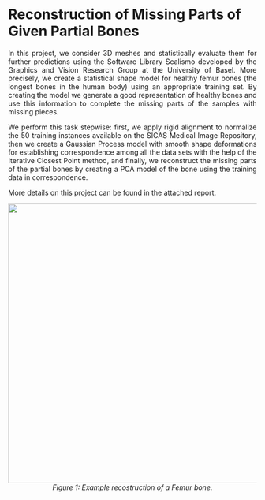 # Reconstruction of Missing Parts of Given Partial Bones 
<p><div align="justify">
In this project, we consider 3D meshes and statistically evaluate them for further predictions using the Software Library Scalismo developed by the Graphics and Vision Research Group at the University of Basel. More precisely, we create a statistical shape model for healthy femur bones (the longest bones in the human body) using an appropriate training set. By creating the model we generate a good representation of healthy bones and use this information to complete the missing parts of the samples with missing pieces.
</div></p>

<p><div align="justify">
We perform this task stepwise: first, we apply rigid alignment to normalize the 50 training instances available on the SICAS Medical Image Repository, then we create a Gaussian Process model with smooth shape deformations for establishing correspondence among all the data sets with the help of the Iterative Closest Point method, and finally, we reconstruct the missing parts of the partial bones by creating a PCA model of the bone using the training data in correspondence.
</div></p>

More details on this project can be found in the attached report.

<p><div align="center"><img width="567" src="https://github.com/MarijaStojchevska/Probabilistic-Shape-Modelling/assets/18449614/9ec3fdb1-a277-49b5-a497-6ee5ac1e97c6.png" (https://github.com/MarijaStojchevska/Probabilistic-Shape-Modelling/assets/18449614/9ec3fdb1-a277-49b5-a497-6ee5ac1e97c6.png)" > </div><div align="center"><i>Figure 1: Example recostruction of a Femur bone.</i></div></p>
